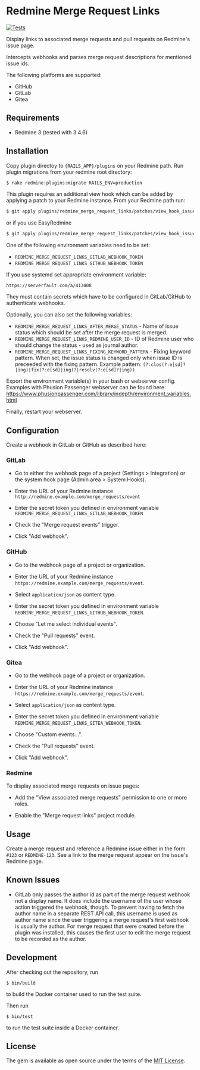 # Redmine Merge Request Links

[![Tests](https://github.com/tf/redmine_merge_request_links/workflows/tests/badge.svg)](https://github.com/tf/redmine_merge_request_links/actions)

Display links to associated merge requests and pull requests on Redmine's issue page.

Intercepts webhooks and parses merge request descriptions for mentioned issue ids.

The following platforms are supported:

* GitHub
* GitLab
* Gitea


## Requirements

* Redmine 3 (tested with 3.4.6)

## Installation

Copy plugin directoy to `{RAILS_APP}/plugins` on your Redmine
path. Run plugin migrations from your redmine root directory:

```bash
$ rake redmine:plugins:migrate RAILS_ENV=production
```

This plugin requires an additional view hook which can be added by
applying a patch to your Redmine instance. From your Redmine path run:

```bash
$ git apply plugins/redmine_merge_request_links/patches/view_hook_issues_show_after_details_redmine_3.4.patch
```

or if you use EasyRedmine
```bash
$ git apply plugins/redmine_merge_request_links/patches/view_hook_issues_show_after_details_easyredmine.patch
```

One of the following environment variables need to be set:

* `REDMINE_MERGE_REQUEST_LINKS_GITLAB_WEBHOOK_TOKEN`
* `REDMINE_MERGE_REQUEST_LINKS_GITHUB_WEBHOOK_TOKEN`

If you use systemd set appropriate environment variable:

`https://serverfault.com/a/413408`

They must contain secrets which have to be configured in GitLab/GitHub to
authenticate webhooks.

Optionally, you can also set the following variables:

* `REDMINE_MERGE_REQUEST_LINKS_AFTER_MERGE_STATUS` - Name of issue status which should be set after the merge request is merged.
* `REDMINE_MERGE_REQUEST_LINKS_REDMINE_USER_ID` - ID of Redmine user who should change the status - used as journal author.
* `REDMINE_MERGE_REQUEST_LINKS_FIXING_KEYWORD_PATTERN` - Fixing keyword pattern. When set, the issue status is changed only when issue ID is preceeded with the fixing pattern. Example pattern: `(?:clos(?:e[sd]?|ing)|fix(?:e[sd]|ing)?|resolv(?:e[sd]?|ing))`

Export the environment variable(s) in your bash or webserver config.
Examples with Phusion Passenger webserver can be found here:
https://www.phusionpassenger.com/library/indepth/environment_variables.html

Finally, restart your webserver.


## Configuration

Create a webhook in GitLab or GitHub as described here:

### GitLab

* Go to either the webhook page of a project (Settings > Integration)
  or the system hook page (Admin area > System Hooks).

* Enter the URL of your Redmine instance
  `http://redmine.example.com/merge_requests/event`

* Enter the secret token you defined in environment variable
  `REDMINE_MERGE_REQUEST_LINKS_GITLAB_WEBHOOK_TOKEN`

* Check the "Merge request events" trigger.

* Click "Add webhook".

### GitHub

* Go to the webhook page of a project or organization.

* Enter the URL of your Redmine instance
  `https://redmine.example.com/merge_requests/event`.

* Select `application/json` as content type.

* Enter the secret token you defined in environment variable
  `REDMINE_MERGE_REQUEST_LINKS_GITHUB_WEBHOOK_TOKEN`.

* Choose "Let me select individual events".

* Check the "Pull requests" event.

* Click "Add webhook".

### Gitea

* Go to the webhook page of a project or organization.

* Enter the URL of your Redmine instance
  `https://redmine.example.com/merge_requests/event`.

* Select `application/json` as content type.

* Enter the secret token you defined in environment variable
  `REDMINE_MERGE_REQUEST_LINKS_GITEA_WEBHOOK_TOKEN`.

* Choose "Custom events...".

* Check the "Pull requests" event.

* Click "Add webhook".

### Redmine

To display associated merge requests on issue pages:

* Add the "View associated merge requests" permission to one or more
  roles.

* Enable the "Merge request links" project module.


## Usage

Create a merge request and reference a Redmine issue either in the
form `#123` or `REDMINE-123`. See a link to the merge request appear
on the issue's Redmine page.


## Known Issues

* GitLab only passes the author id as part of the merge request
  webhook not a display name. It does include the username of the user
  whose action triggered the webhook, though. To prevent having to
  fetch the author name in a separate REST API call, this username is
  used as author name since the user triggering a merge request's
  first webhook is usually the author. For merge request that were
  created before the plugin was installed, this causes the first user
  to edit the merge request to be recorded as the author.


## Development

After checking out the repository, run

```
$ bin/build
```

to build the Docker container used to run the test suite.

Then run

```
$ bin/test
```

to run the test suite inside a Docker container.

## License

The gem is available as open source under the terms of the
[MIT License](http://opensource.org/licenses/MIT).
